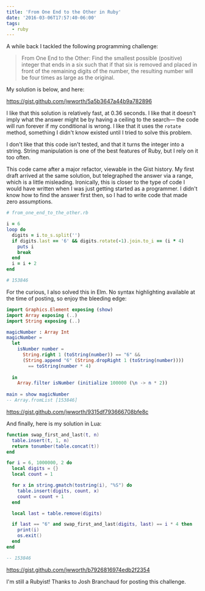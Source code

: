 ```yaml
---
title: 'From One End to the Other in Ruby'
date: '2016-03-06T17:57:40-06:00'
tags:
  - ruby
---
```


A while back I tackled the following programming challenge:

> From One End to the Other: Find the smallest possible
> (positive) integer that ends in a six such that if that six is removed and
> placed in front of the remaining digits of the number, the resulting number
> will be four times as large as the original.

My solution is below, and here:

https://gist.github.com/jwworth/5a5b3647a44b9a782896

I like that this solution is relatively fast, at 0.36 seconds. I like that it
doesn't imply what the answer might be by having a ceiling to the search— the
code will run forever if my conditional is wrong. I like that it uses the
`rotate` method, something I didn't know existed until I tried to solve this
problem.

I don't like that this code isn't tested, and that it turns the integer into a
string. String manipulation is one of the best features of Ruby, but I rely on
it too often.

This code came after a major refactor, viewable in the Gist history. My first
draft arrived at the same solution, but telegraphed the answer via a range,
which is a little misleading. Ironically, this is closer to the type of code I
would have written when I was just getting started as a programmer. I didn't
know how to find the answer first then, so I had to write code that made zero
assumptions.

```ruby
# from_one_end_to_the_other.rb

i = 6
loop do
  digits = i.to_s.split('')
  if digits.last == '6' && digits.rotate(-1).join.to_i == (i * 4)
    puts i
    break
  end
  i = i + 2
end

# 153846
```

For the curious, I also solved this in Elm. No syntax highlighting available at
the time of posting, so enjoy the bleeding edge:

```elm
import Graphics.Element exposing (show)
import Array exposing (..)
import String exposing (..)

magicNumber : Array Int
magicNumber =
  let
    isNumber number =  
      String.right 1 (toString(number)) == "6" &&
      (String.append "6" (String.dropRight 1 (toString(number))))
        == toString(number * 4)
        
  in
    Array.filter isNumber (initialize 100000 (\n -> n * 2))
  
main = show magicNumber
-- Array.fromList [153846]
```
https://gist.github.com/jwworth/9315df793666708bfe8c

And finally, here is my solution in Lua:

```lua
function swap_first_and_last(t, n)
  table.insert(t, 1, n)
  return tonumber(table.concat(t))
end

for i = 6, 1000000, 2 do
  local digits = {}
  local count = 1

  for x in string.gmatch(tostring(i), "%S") do
    table.insert(digits, count, x)
    count = count + 1
  end

  local last = table.remove(digits)

  if last == "6" and swap_first_and_last(digits, last) == i * 4 then
    print(i)
    os.exit()
  end
end

-- 153846
```

https://gist.github.com/jwworth/b7926816974edb2f2354

I'm still a Rubyist! Thanks to Josh Branchaud for posting this challenge.
